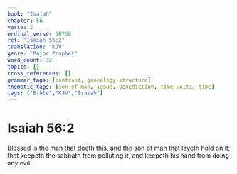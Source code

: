 ```yaml
---
book: "Isaiah"
chapter: 56
verse: 2
ordinal_verse: 18756
ref: "Isaiah 56:2"
translation: "KJV"
genre: "Major Prophet"
word_count: 32
topics: []
cross_references: []
grammar_tags: [contrast, genealogy-structure]
thematic_tags: [son-of-man, jesus, benediction, time-units, time]
tags: ["Bible","KJV","Isaiah"]
---
```


# Isaiah 56:2

Blessed is the man that doeth this, and the son of man that layeth hold on it; that keepeth the sabbath from polluting it, and keepeth his hand from doing any evil.
